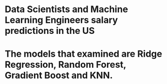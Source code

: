 # Data Scientists and Machine Learning Engineers salary predictions in the US

#  The models that examined are Ridge Regression, Random Forest, Gradient Boost and KNN.
